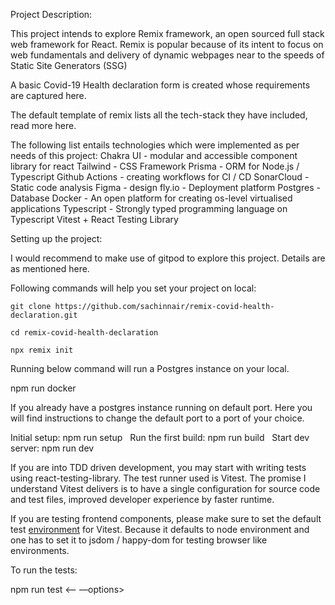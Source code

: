 Project Description:

This project intends to explore Remix framework, an open sourced full stack web framework for React. Remix is popular because of its intent to focus on web fundamentals and delivery of dynamic webpages near to the speeds of Static Site Generators (SSG)

A basic Covid-19 Health declaration form is created whose requirements are captured here.

The default template of remix lists all the tech-stack they have included, read more here.

The following list entails technologies which were implemented as per needs of this project:
Chakra UI - modular and accessible component library for react
Tailwind - CSS Framework
Prisma - ORM for Node.js / Typescript 
Github Actions - creating workflows for CI / CD
SonarCloud - Static code analysis
Figma - design
fly.io - Deployment platform
Postgres - Database
Docker - An open platform for creating os-level virtualised applications
Typescript - Strongly typed programming language on Typescript
Vitest + React Testing Library

Setting up the project:

I would recommend to make use of gitpod to explore this project. Details are as mentioned here.

Following commands will help you set your project on local:

```
git clone https://github.com/sachinnair/remix-covid-health-declaration.git

cd remix-covid-health-declaration

npx remix init

```
Running below command will run a Postgres instance on your local. 

npm run docker

If you already have a postgres instance running on default port. Here you will find instructions to change the default port to a port of your choice.


Initial setup: npm run setup  
Run the first build: npm run build  
Start dev server: npm run dev



If you are into TDD driven development, you may start with writing tests using react-testing-library. The test runner used is Vitest. The promise I understand Vitest delivers is to have a single configuration for source code and test files, improved developer experience by faster runtime.

If you are testing frontend components, please make sure to set the default test [environment](https://vitest.dev/config/#environment) for Vitest. Because it defaults to node environment and one has to set it to jsdom / happy-dom for testing browser like environments.


To run the tests:

npm run test <— —options> <path to test file>



